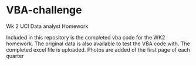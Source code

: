 # VBA-challenge
Wk 2 UCI Data analyst Homework

Included in this repository is the completed vba code for the WK2 homework.
The original data is also available to test the VBA code with.
The completed excel file is uploaded. Photos are added of the first page of each quarter

